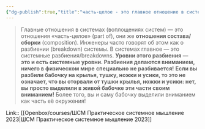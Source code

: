 ```yaml
---
{"dg-publish":true,"title":"часть-целое - это главное отношение в системах","tags":["quotes"],"date":"2023-02-28T09:54:59+04:00","modified_at":"2023-06-25T09:08:48+03:00","dg-path":"/quotes/202302280954.md","permalink":"/quotes/202302280954/","dgPassFrontmatter":true}
---
```



> Главные отношения в системах (воплощениях систем) — это отношения «часть-целое» (part of), они же **отношения состава/сборки** (composition). Инженеры часто говорят об этом как о разбиении (breakdown) системы. В системах главное — это системные разбиения/breakdowns. **Уровни этого разбиения** **—** **это и есть системные уровни. Разбиения делаются вниманием, ничего в физическом мире** **специально** **не разбивается!** **Если вы разбили бабочку на крылья, тушку, ножки и усики, то это не означает, что вы оторвали от тушки крылья, ножки и усики: нет, вы просто выделили в живой бабочке эти части своим вниманием!** Более того, вы и саму бабочку выделили вниманием как часть её окружения!

Link:: [[Openbox/courses/ШСМ Практическое системное мышление 2023|ШСМ Практическое системное мышление 2023]]
